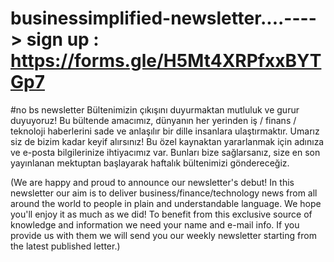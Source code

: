 # businessimplified-newsletter....----> sign up : https://forms.gle/H5Mt4XRPfxxBYTGp7
#no bs newsletter 
Bültenimizin çıkışını duyurmaktan mutluluk ve gurur duyuyoruz! Bu bültende amacımız, dünyanın her yerinden iş / finans / teknoloji haberlerini sade ve anlaşılır bir dille insanlara ulaştırmaktır. Umarız siz de bizim kadar keyif alırsınız! Bu özel kaynaktan yararlanmak için adınıza ve e-posta bilgilerinize ihtiyacımız var. Bunları bize sağlarsanız, size en son yayınlanan mektuptan başlayarak haftalık bültenimizi göndereceğiz.

(We are happy and proud to announce our newsletter's debut! In this newsletter our aim is to deliver business/finance/technology news from all around the world to people in plain and understandable language. We hope you'll enjoy it as much as we did! To benefit from this exclusive source of knowledge and information we need your name and e-mail info. If you provide us with them we will send you our weekly newsletter starting from the latest published letter.)
